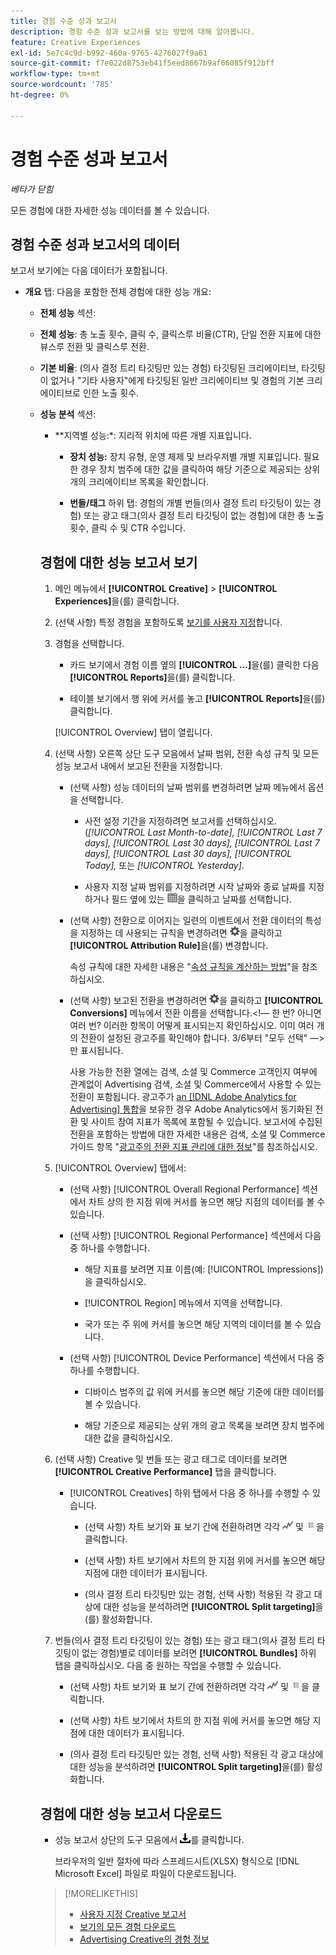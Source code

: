 ```yaml
---
title: 경험 수준 성과 보고서
description: 경험 수준 성과 보고서를 보는 방법에 대해 알아봅니다.
feature: Creative Experiences
exl-id: 5e7c4c9d-b992-460a-9765-4276027f9a61
source-git-commit: f7e022d8753eb41f5eed8667b9af66085f912bff
workflow-type: tm+mt
source-wordcount: '785'
ht-degree: 0%

---
```


# 경험 수준 성과 보고서

*베타가 닫힘*

모든 경험에 대한 자세한 성능 데이터를 볼 수 있습니다.

## 경험 수준 성과 보고서의 데이터

보고서 보기에는 다음 데이터가 포함됩니다.

* **개요** 탭: 다음을 포함한 전체 경험에 대한 성능 개요:

   * **전체 성능** 섹션:

   * **전체 성능**: 총 노출 횟수, 클릭 수, 클릭스루 비율(CTR), 단일 전환 지표에 대한 뷰스루 전환 및 클릭스루 전환. <!-- Just one, or can you select multiple? And I don't see this as of 2/8:  You can optionally combine two metrics at a time into a single chart. -->

     <!--
     ![Overall performance](/help/creative/assets/experience-report-overall-performance.png "Overall performance"){width="100" zoomable="yes"}
          -->

   * **기본 비율**: (의사 결정 트리 타깃팅만 있는 경험) 타깃팅된 크리에이티브, 타깃팅이 없거나 &quot;기타 사용자&quot;에게 타깃팅된 일반 크리에이티브 및 경험의 기본 크리에이티브로 인한 노출 횟수.

     <!--
     ![Default rate](/help/creative/assets/experience-report-default-rate.png "Default rate"){width="100" zoomable="yes"} 
     -->

   * **성능 분석** 섹션:

      * **지역별 성능:*: 지리적 위치에 따른 개별 지표입니다.

        <!-- You can optionally do the following:
    
      * Click a metric name (such as [!UICONTROL Impressions]) to view that metric.

      * Select the region in the **[!UICONTROL Region]** menu.
      
      -->

        <!--   
      ![Regional performance](/help/creative/assets/experience-report-regional-performance.png "Regional performance"){width="100" zoomable="yes"}
      -->

      * **장치 성능:** 장치 유형, 운영 체제 및 브라우저별 개별 지표입니다. 필요한 경우 장치 범주에 대한 값을 클릭하여 해당 기준으로 제공되는 상위 <!-- NN -->개의 크리에이티브 목록을 확인합니다.

        <!--    
      ![Device performance](/help/creative/assets/experience-report-device-performance.png "Device performance"){width="100" zoomable="yes"}
      -->

* **Creative 성능** 탭*: 다음 항목을 포함하는 크리에이티브 및 번들 또는 광고 태그별 성능 개요:

   * **크리에이티브** 하위 탭: 경험의 각 크리에이티브에 대한 총 노출 횟수, 클릭 수 및 CTR 수입니다.<!-- No breakdown yet for the individual ad elements and/or the served ads. -->

     <!--

     * *Experiences with decision tree targeting:* The total number of impressions, clicks, and CTR for each creative. You can optionally do the following:
     
       * To break out the performance for each ad target, enable **[!UICONTROL Split targeting]**.

       * To switch between the grid view and a trend chart, which includes the addition of view-through conversions and click-through conversions (using the conversions specified in the top toolbar), click ![Chart](/help/creative/assets/chart-view-button.png "Chart") and ![Grid](/help/creative/assets/table-view-button.png "Grid") above the report. [Find out about this:  ..., and total conversions for specified conversion metricsYour conversion metrics are combined into one Conversions column set unless you have made individual metric column sets available within Advertising Cloud Search.]

     * *Experiences without decision tree targeting:* The total number of impressions, clicks, and click-through rate (CTR) for each creative. You can optionally do the following:

       * To switch between the grid view and a trend chart, which includes the addition of view-through conversions and click-through conversions (using the conversions specified in the top toolbar), click ![Chart](/help/creative/assets/chart-view-button.png "Chart") and ![Grid](/help/creative/assets/table-view-button.png "Grid") above the report.

     -->

   * **번들/태그** 하위 탭: 경험의 개별 번들(의사 결정 트리 타깃팅이 있는 경험) 또는 광고 태그(의사 결정 트리 타깃팅이 없는 경험)에 대한 총 노출 횟수, 클릭 수 및 CTR 수입니다.

     <!--
   
     * *Experiences with decision tree targeting:* The total number of impressions, clicks, and CTR for each bundle. You can optionally do the following:
     
       * To break out the performance for each ad target, enable **[!UICONTROL Split targeting]**.

       * To switch between the grid view and a trend chart, which includes the addition of view-through conversions  and click-through conversions (using on the conversions specified in the top toolbar), click ![Chart](/help/creative/assets/chart-view-button.png "Chart") and ![Grid](/help/creative/assets/table-view-button.png "Grid") above the report.

     * *Experiences without decision tree targeting:* The total number of impressions, clicks, and click-through rate (CTR) for each ad tag. You can optionally do the following:

       * To switch between the grid view and a trend chart, which includes the addition of view-through conversions and click-through conversions (using the conversions specified in the top toolbar), click ![Chart](/help/creative/assets/chart-view-button.png "Chart") and ![Grid](/help/creative/assets/table-view-button.png "Grid") above the report.

     -->

## 경험에 대한 성능 보고서 보기

1. 메인 메뉴에서 **[!UICONTROL Creative]** > **[!UICONTROL Experiences]**&#x200B;을(를) 클릭합니다.

1. (선택 사항) 특정 경험을 포함하도록 [보기를 사용자 지정](/help/creative/introduction/customize-data-views.md)합니다.

1. 경험을 선택합니다.

   * 카드 보기에서 경험 이름 옆의 **[!UICONTROL ...]**&#x200B;을(를) 클릭한 다음 **[!UICONTROL Reports]**&#x200B;을(를) 클릭합니다.

   * 테이블 보기에서 행 위에 커서를 놓고 **[!UICONTROL Reports]**&#x200B;을(를) 클릭합니다.

   [!UICONTROL Overview] 탭이 열립니다.

1. (선택 사항) 오른쪽 상단 도구 모음에서 날짜 범위, 전환 속성 규칙 및 모든 성능 보고서 내에서 보고된 전환을 지정합니다.

   * (선택 사항) 성능 데이터의 날짜 범위를 변경하려면 날짜 메뉴에서 옵션을 선택합니다.

      * 사전 설정 기간을 지정하려면 보고서를 선택하십시오. (*[!UICONTROL Last Month-to-date],* *[!UICONTROL Last 7 days],* *[!UICONTROL Last 30 days],* *[!UICONTROL Last 7 days],* *[!UICONTROL Last 30 days],* *[!UICONTROL Today],* 또는 *[!UICONTROL Yesterday]*.

      * 사용자 지정 날짜 범위를 지정하려면 시작 날짜와 종료 날짜<!-- in the format MM/DD/YYYY or M/D/YYYY,-->를 지정하거나 필드 옆에 있는 ![달력 아이콘](/help/search-social-commerce/assets/calendar.png)을 클릭하고 날짜를 선택합니다.

   * (선택 사항) 전환으로 이어지는 일련의 이벤트에서 전환 데이터의 특성을 지정하는 데 사용되는 규칙을 변경하려면 ![설정](/help/creative/assets/settings.png)을 클릭하고 **[!UICONTROL Attribution Rule]**&#x200B;을(를) 변경합니다.

     속성 규칙에 대한 자세한 내용은 &quot;[속성 규칙을 계산하는 방법](/help/search-social-commerce/reports/attribution-rules.md)&quot;을 참조하십시오.

   * (선택 사항) 보고된 전환을 변경하려면 ![설정](/help/creative/assets/settings.png)을 클릭하고 **[!UICONTROL Conversions]** 메뉴에서 전환 이름을 선택합니다.&lt;!— 한 번? 아니면 여러 번? 이러한 항목이 어떻게 표시되는지 확인하십시오. 이미 여러 개의 전환이 설정된 광고주를 확인해야 합니다. 3/6부터 &quot;모두 선택&quot; —> 만 표시됩니다.

     사용 가능한 전환 열에는 검색, 소셜 및 Commerce 고객인지 여부에 관계없이 Advertising 검색, 소셜 및 Commerce에서 사용할 수 있는 전환이 포함됩니다. 광고주가 [an [!DNL Adobe Analytics for Advertising] 통합](/help/integrations/analytics/overview.md)을 보유한 경우 Adobe Analytics에서 동기화된 전환 및 사이트 참여 지표가 목록에 포함될 수 있습니다. <!--Analytics calculated metrics and advanced calculated metrics aren't available.--> 보고서에 수집된 전환을 포함하는 방법에 대한 자세한 내용은 검색, 소셜 및 Commerce 가이드 항목 &quot;[광고주의 전환 지표 관리에 대한 정보](/help/search-social-commerce/admin/conversion-metrics/conversion-metric-about.md)&quot;를 참조하십시오.

1. [!UICONTROL Overview] 탭에서:

   * (선택 사항) [!UICONTROL Overall Regional Performance] 섹션에서 차트 상의 한 지점 위에 커서를 놓으면 해당 지점의 데이터를 볼 수 있습니다.

   * (선택 사항) [!UICONTROL Regional Performance] 섹션에서 다음 중 하나를 수행합니다.

      * 해당 지표를 보려면 지표 이름(예: [!UICONTROL Impressions])을 클릭하십시오.

      * [!UICONTROL Region] 메뉴에서 지역을 선택합니다.

      * 국가 또는 주 위에 커서를 놓으면 해당 지역의 데이터를 볼 수 있습니다.

   * (선택 사항) [!UICONTROL Device Performance] 섹션에서 다음 중 하나를 수행합니다.

      * 디바이스 범주의 값 위에 커서를 놓으면 해당 기준에 대한 데이터를 볼 수 있습니다.

      * 해당 기준으로 제공되는 상위 <!-- NN-->개의 광고 목록을 보려면 장치 범주에 대한 값을 클릭하십시오.

1. (선택 사항) Creative 및 번들 또는 광고 태그로 데이터를 보려면 **[!UICONTROL Creative Performance]** 탭을 클릭합니다.

   * [!UICONTROL Creatives] 하위 탭에서 다음 중 하나를 수행할 수 있습니다.

      * (선택 사항) 차트 보기와 표 보기 간에 전환하려면 각각 ![차트](/help/creative/assets/chart-view-button.png "차트") 및 ![격자](/help/creative/assets/table-view-button.png "격자")을 클릭합니다.

      * (선택 사항) 차트 보기에서 차트의 한 지점 위에 커서를 놓으면 해당 지점에 대한 데이터가 표시됩니다.

      * (의사 결정 트리 타깃팅만 있는 경험, 선택 사항) 적용된 각 광고 대상에 대한 성능을 분석하려면 **[!UICONTROL Split targeting]**&#x200B;을(를) 활성화합니다.

1. 번들(의사 결정 트리 타깃팅이 있는 경험) 또는 광고 태그(의사 결정 트리 타깃팅이 없는 경험)별로 데이터를 보려면 **[!UICONTROL Bundles]** 하위 탭을 클릭하십시오. 다음 중 원하는 작업을 수행할 수 있습니다.

   * (선택 사항) 차트 보기와 표 보기 간에 전환하려면 각각 ![차트](/help/creative/assets/chart-view-button.png "차트") 및 ![격자](/help/creative/assets/table-view-button.png "격자")을 클릭합니다.

   * (선택 사항) 차트 보기에서 차트의 한 지점 위에 커서를 놓으면 해당 지점에 대한 데이터가 표시됩니다.

   * (의사 결정 트리 타깃팅만 있는 경험, 선택 사항) 적용된 각 광고 대상에 대한 성능을 분석하려면 **[!UICONTROL Split targeting]**&#x200B;을(를) 활성화합니다.

## 경험에 대한 성능 보고서 다운로드

* 성능 보고서 상단의 도구 모음에서 ![다운로드](/help/creative/assets/download.png "다운로드")를 클릭합니다.

  브라우저의 일반 절차에 따라 스프레드시트(XLSX) 형식으로 [!DNL Microsoft Excel] 파일로 파일이 다운로드됩니다.

>[!MORELIKETHIS]
>
>* [사용자 지정 Creative 보고서](/help/creative/report-custom-creative.md)
>* [보기의 모든 경험 다운로드](/help/creative/experiences/experience-download-view.md)
>* [Advertising Creative의 경험 정보](/help/creative/experiences/experience-about.md)
